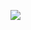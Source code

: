 [![](https://mermaid.ink/img/pako:eNptksFuwjAMhl-lyqnT6Av0MAltlx2G0Jh2ysU0plhL7cpNEAPx7gulILriU2L_8Wc7PppKHJrSFEVhOVDwWGZzpgZ8hntoWo-W-1jloeveCGqFxnKWrPdkn9iquBhEP2JHVXp3vITP9hykAs2f7jwtxO6fq0OPFQnDkCJfBSWus6a_DcqT5XvsvAVFv5Wv9HYjTJWMuJ7qBBnycGxQ5Z4IAdnhuApKSQj0VVSR5FsO-WPyAnZYgxN954DKGEZg3NOadAk18a2PqH4Ed3TpdiE7mK8hH1cWwdMBrike10DLrTBewbfg4C6Kl-m3TBTTCU4kk1Ytm5lJw2yAXFqanm9N2GKD1pTp6EB_rLF8SjpI9NUvV6YMGnFmVGK9NeUGfJdusXXpF4aFukrQ0bniy0r2m3n6A0pE2Vs?type=png)](https://mermaid.live/edit#pako:eNptksFuwjAMhl-lyqnT6Av0MAltlx2G0Jh2ysU0plhL7cpNEAPx7gulILriU2L_8Wc7PppKHJrSFEVhOVDwWGZzpgZ8hntoWo-W-1jloeveCGqFxnKWrPdkn9iquBhEP2JHVXp3vITP9hykAs2f7jwtxO6fq0OPFQnDkCJfBSWus6a_DcqT5XvsvAVFv5Wv9HYjTJWMuJ7qBBnycGxQ5Z4IAdnhuApKSQj0VVSR5FsO-WPyAnZYgxN954DKGEZg3NOadAk18a2PqH4Ed3TpdiE7mK8hH1cWwdMBrike10DLrTBewbfg4C6Kl-m3TBTTCU4kk1Ytm5lJw2yAXFqanm9N2GKD1pTp6EB_rLF8SjpI9NUvV6YMGnFmVGK9NeUGfJdusXXpF4aFukrQ0bniy0r2m3n6A0pE2Vs)
